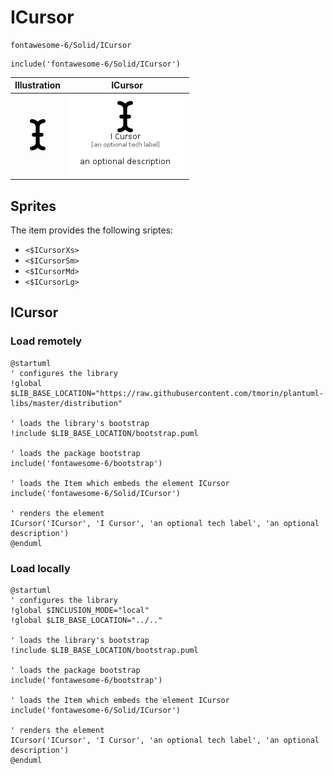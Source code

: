 # ICursor


```text
fontawesome-6/Solid/ICursor
```

```text
include('fontawesome-6/Solid/ICursor')
```



| Illustration | ICursor |
| :---: | :---: |
| ![illustration for Illustration](../../fontawesome-6/Solid/ICursor.png) | ![illustration for ICursor](../../fontawesome-6/Solid/ICursor.Local.png) |



## Sprites
The item provides the following sriptes:

- `<$ICursorXs>`
- `<$ICursorSm>`
- `<$ICursorMd>`
- `<$ICursorLg>`





## ICursor

### Load remotely
```plantuml
@startuml
' configures the library
!global $LIB_BASE_LOCATION="https://raw.githubusercontent.com/tmorin/plantuml-libs/master/distribution"

' loads the library's bootstrap
!include $LIB_BASE_LOCATION/bootstrap.puml

' loads the package bootstrap
include('fontawesome-6/bootstrap')

' loads the Item which embeds the element ICursor
include('fontawesome-6/Solid/ICursor')

' renders the element
ICursor('ICursor', 'I Cursor', 'an optional tech label', 'an optional description')
@enduml
```

### Load locally
```plantuml
@startuml
' configures the library
!global $INCLUSION_MODE="local"
!global $LIB_BASE_LOCATION="../.."

' loads the library's bootstrap
!include $LIB_BASE_LOCATION/bootstrap.puml

' loads the package bootstrap
include('fontawesome-6/bootstrap')

' loads the Item which embeds the element ICursor
include('fontawesome-6/Solid/ICursor')

' renders the element
ICursor('ICursor', 'I Cursor', 'an optional tech label', 'an optional description')
@enduml
```


